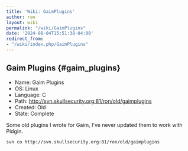 ```yaml
---
title: 'Wiki: GaimPlugins'
author: ron
layout: wiki
permalink: "/wiki/GaimPlugins"
date: '2024-08-04T15:51:38-04:00'
redirect_from:
- "/wiki/index.php/GaimPlugins"
---
```


## Gaim Plugins {#gaim_plugins}

-   Name: Gaim Plugins
-   OS: Linux
-   Language: C
-   Path: <http://svn.skullsecurity.org:81/ron/old/gaimplugins>
-   Created: Old
-   State: Complete

Some old plugins I wrote for Gaim, I\'ve never updated them to work with Pidgin.

    svn co http://svn.skullsecurity.org:81/ron/old/gaimplugins
